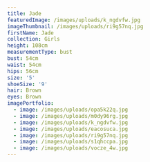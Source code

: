 ```yaml
---
title: Jade
featuredImage: /images/uploads/k_ngdvfw.jpg
imageThumbnail: /images/uploads/ri9g57nq.jpg
firstName: Jade
collection: Girls
height: 108cm
measurementType: bust
bust: 54cm
waist: 54cm
hips: 56cm
size: '5'
shoeSize: '9'
hair: Brown
eyes: Brown
imagePortfolio:
  - image: /images/uploads/opa5k22q.jpg
  - image: /images/uploads/m0dy96rg.jpg
  - image: /images/uploads/k_ngdvfw.jpg
  - image: /images/uploads/eacosuca.jpg
  - image: /images/uploads/ri9g57nq.jpg
  - image: /images/uploads/s1qhccpa.jpg
  - image: /images/uploads/vocze_4w.jpg
---
```



